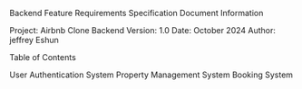 Backend Feature Requirements Specification
Document Information

Project: Airbnb Clone Backend
Version: 1.0
Date: October 2024
Author: jeffrey Eshun


Table of Contents

User Authentication System
Property Management System
Booking System
